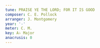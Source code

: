 ```yaml
---
tune: PRAISE YE THE LORD; FOR IT IS GOOD
composer: C. E. Pollock
arranger: J. Montgomery
year: '-'
meter: C. M.
key: A♭ Major
anacrusis: 0
---
```

